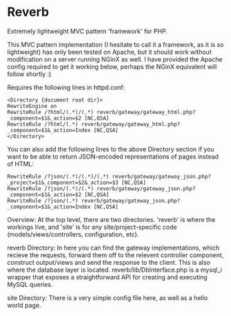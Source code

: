 Reverb
======

Extremely lightweight MVC pattern 'framework' for PHP. 

This MVC pattern implementation (I hesitate to call it a framework, as it is so lightweight) has only been tested on Apache, but it should work without modification on a server running NGinX as well. I have provided the Apache config required to get it working below, perhaps the NGinX equivalent will follow shortly :)


Requires the following lines in httpd.conf:

    <Directory {document root dir}>    
    RewriteEngine on
    RewriteRule /?html/(.*)/(.*) reverb/gateway/gateway_html.php?_component=$1&_action=$2 [NC,QSA]
    RewriteRule /?html/(.*) reverb/gateway/gateway_html.php?_component=$1&_action=Index [NC,QSA]
    </Directory>

You can also add the following lines to the above Directory section if you want to be able to return JSON-encoded representations of pages instead of HTML:

    RewriteRule /?json/(.*)/(.*)/(.*) reverb/gateway/gateway_json.php?_project=$1&_component=$2&_action=$3 [NC,QSA]
    RewriteRule /?json/(.*)/(.*) reverb/gateway/gateway_json.php?_component=$1&_action=$2 [NC,QSA]
    RewriteRule /?json/(.*) reverb/gateway/gateway_json.php?_component=$1&_action=Index [NC,QSA]

Overview:
At the top level, there are two directories. 'reverb' is where the workings live, and 'site' is for any site/project-specific code (models/views/controllers, configuration, etc).

reverb Directory:
In here you can find the gateway implementations, which recieve the requests, forward them off to the relevent controller component, construct output/views and send the response to the client.
This is also where the database layer is located. reverb/lib/DbInterface.php is a mysql_i wrapper that exposes a straightforward API for creating and executing MySQL queries.


site Directory:
There is a very simple config file here, as well as a hello world page.

